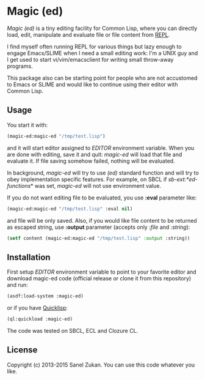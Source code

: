 # Magic (ed)

*Magic (ed)* is a tiny editing facility for Common Lisp, where you can
directly load, edit, manipulate and evaluate file or file content from
[REPL](http://en.wikipedia.org/wiki/Read%E2%80%93eval%E2%80%93print_loop_).

I find myself often running REPL for various things but lazy enough to
engage Emacs/SLIME when I need a small editing work: I'm a UNIX guy
and I get used to start vi/vim/emacsclient for writing small
throw-away programs.

This package also can be starting point for people who are not
accustomed to Emacs or SLIME and would like to continue using their
editor with Common Lisp.

## Usage

You start it with:

```lisp
(magic-ed:magic-ed "/tmp/test.lisp")
```

and it will start editor assigned to *EDITOR* environment
variable. When you are done with editing, save it and quit: *magic-ed*
will load that file and evaluate it. If file saving somehow failed, nothing
will be evaluated.

In background, *magic-ed* will try to use *(ed)* standard function and
will try to obey implementation specific features. For example, on
SBCL if *sb-ext:\*ed-functions** was set, *magic-ed* will not use
environment value.

If you do not want editing file to be evaluated, you use **:eval** parameter
like:

```lisp
(magic-ed:magic-ed "/tmp/test.lisp" :eval nil)
```

and file will be only saved. Also, if you would like file content to
be returned as escaped string, use **:output** parameter (accepts only
*:file* and *:string*):

```lisp
(setf content (magic-ed:magic-ed "/tmp/test.lisp" :output :string))
```

## Installation

First setup *EDITOR* environment variable to point to your favorite
editor and download magic-ed code (official release or clone it from
this repository) and run:

```lisp
(asdf:load-system :magic-ed)
```

or if you have [Quicklisp](http://www.quicklisp.org):


```lisp
(ql:quickload :magic-ed)
```

The code was tested on SBCL, ECL and Clozure CL.

## License

Copyright (c) 2013-2015 Sanel Zukan. You can use this code whatever you
like.
